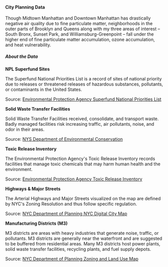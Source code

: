 #### City Planning Data

Though Midtown Manhattan and Downtown Manhattan has drastically negative air quality due to fine particulate matter, neighborhoods in the outer parts of Brooklyn and Queens along with my three areas of interest – South Bronx, Sunset Park, and Williamsburg-Greenpoint – fall under the higher end of fine particulate matter accumulation, ozone accumulation, and heat vulnerability.   

##### About the Data

**NPL Superfund Sites**

The Superfund National Priorities List is a record of sites of national priority due to releases or threatened releases of hazardous substances, pollutants, or contaminants in the United States.

Source: [Environmental Protection Agency Superfund National Priorities List](https://cumulis.epa.gov/supercpad/cursites/srchsites.cfm)

**Solid Waste Transfer Facilities**

Solid Waste Transfer Facilities received, consolidate, and transport waste. Badly managed facilities risk increasing traffic, air pollutants, noise, and odor in their areas.  

Source: [NYS Department of Environmental Conservation](https://www.dec.ny.gov/chemical/23678.html)

**Toxic Release Inventory**

The Environmental Protection Agency's Toxic Release Inventory records facilities that manage toxic chemicals that may harm human health and the environment.

Source: [Environmental Protection Agency Toxic Release Inventory](https://www.epa.gov/toxics-release-inventory-tri-program)

**Highways & Major Streets**

The Arterial Highways and Major Streets visualized on the map are defined by NYC's Zoning Resolution and thus follow specific regulation.

Source: [NYC Department of Planning NYC Digital City Map](https://www1.nyc.gov/site/planning/data-maps/open-data/dwn-digital-city-map.page)

**Manufacturing Districts (M3)**

M3 districts are areas with heavy industries that generate noise, traffic, or pollutants. M3 districts are generally near the waterfront and are suggested to be buffered from residential areas. Many M3 districts host power plants, solid waste transfer facilities, recycling plants, and fuel supply depots.  

Source: [NYC Department of Planning Zoning and Land Use Map](https://zola.planning.nyc.gov/about/#9.5/40.7161/-73.912)
